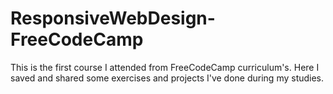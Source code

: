 # ResponsiveWebDesign-FreeCodeCamp

This is the first course I attended from FreeCodeCamp curriculum's. 
Here I saved and shared some exercises and projects I've done during my studies.

